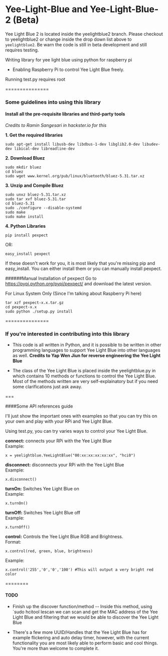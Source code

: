 Yee-Light-Blue and Yee-Light-Blue-2 (Beta)
==============

Yee Light Blue 2 is located inside the yeelightblue2 branch. Please checkout to yeelightblue2 or change inside the drop down list above to `yeelightblue2`. Be warn the code is still in beta development and still requires testing.

Writing library for yee light blue using python for raspberry pi

- Enabling Raspberry Pi to control Yee Light Blue freely.

Running test.py requires root

===============

### Some guidelines into using this library

#### Install all the pre-requisite libraries and third-party tools

*Credits to Ramin Sangesari in hackster.io for this*

**1. Get the required libraries**
```
sudo apt-get install libusb-dev libdbus-1-dev libglib2.0-dev libudev-dev libical-dev libreadline-dev
```
**2. Download Bluez**
```
sudo mkdir bluez
cd bluez
sudo wget www.kernel.org/pub/linux/bluetooth/bluez-5.31.tar.xz
```
**3. Unzip and Compile Bluez**
```
sudo unxz bluez-5.31.tar.xz
sudo tar xvf bluez-5.31.tar
cd bluez-5.31
sudo ./configure --disable-systemd
sudo make
sudo make install
```

**4. Python Libraries**

`pip install pexpect`

OR:

`easy_install pexpect`

If these doesn't work for you, it is most likely that you're missing pip and easy_install. You can either install them or you can manually install pexpect.

######Manual Installation of pexpect
Go to https://pypi.python.org/pypi/pexpect/ and download the latest version.

For Linux System Only (Since I'm talking about Raspberry Pi here)
```
tar xzf pexpect-x.x.tar.gz
cd pexpect-x.x
sudo python ./setup.py install
```

===============


### If you're interested in contributing into this library

- This code is all written in Python, and it is possible to be written in other programming languages to support Yee Light Blue into other languages as well. **Credits to Yap Wen Jiun for reverse engineering the Yee Light Blue**

- The class of the Yee Light Blue is placed inside the yeelightblue.py in which contains 10 methods or functions to control the Yee Light Blue. Most of the methods written are very self-explainatory but if you need some clarifications just ask away.

===

####Some API references guide

I'll just show the important ones with examples so that you can try this on your own and play with your RPi and Yee Light Blue.

Using test.py, you can try varies ways to control your Yee Light Blue.

**connect:** connects your RPi with the Yee Light Blue<br />
Example:
```
x = yeelightblue.YeeLightBlue("00:xx:xx:xx:xx:xx", "hci0")
```
**disconnect:** disconnects your RPi with the Yee Light Blue<br />
Example:
```
x.disconnect()
```

**turnOn:** Switches Yee Light Blue on<br />
Example:
```
x.turnOn()
```

**turnOff:** Switches Yee Light Blue off<br />
Example:
```
x.turnOff()
```

**control:** Controls the Yee Light Blue RGB and Brightness.<br />
Format:
```
x.control(red, green, blue, brightness)
```
Example:
```
x.control('255','0','0','100') #This will output a very bright red color
```

========
#### TODO
- Finish up the discover function/method
-- Inside this method, using `sudo hcitool lescan we can scan and get the MAC address of the Yee Light Blue and filtering that we would be able to discover the Yee Light Blue

- There's a few more UUID/Handles that the Yee Light Blue has for example flickering and auto delay timer, however, with the current functionality you are most likely able to perform basic and cool things. You're more than welcome to complete it.
